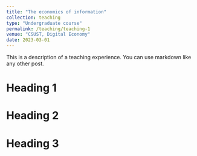 ```yaml
---
title: "The economics of information"
collection: teaching
type: "Undergraduate course"
permalink: /teaching/teaching-1
venue: "CSUST, Digital Economy"
date: 2023-03-01
---
```


This is a description of a teaching experience. You can use markdown like any other post.

Heading 1
======

Heading 2
======

Heading 3
======
